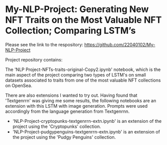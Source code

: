 # My-NLP-Project: Generating New NFT Traits on the Most Valuable NFT Collection; Comparing LSTM’s

Please see the link to the respository: https://github.com/22040102/My-NLP-Project



Project repository contains:

The 'NLP Project-NFTs-traits-original-Copy2.ipynb' notebook, which is the main aspect of the project comparing two types of LSTM's on small datasets associated to traits from one of the most valuable NFT collections on OpenSea. 


There are also extensions I wanted to try out. Having found that 'Textgenrrn' was giving me some results, the following notebooks are an extension with this LSTM with image generation. Prompts were used accordingly from the language generation from Textgenrnn.  

- 'NLP-Project-cryptopunks-textgenrrn-extn.ipynb' is an extension of the project using the 'Cryptopunks' collection.
- 'NLP-Project-pudgypenguins-textgenrrn-extn.ipynb' is an extension of the project using the 'Pudgy Penguins' collection. 
